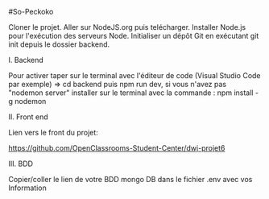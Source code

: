 #So-Peckoko

Cloner le projet. Aller sur NodeJS.org puis telécharger. Installer Node.js pour l'exécution des serveurs Node. Initialiser un dépôt Git en exécutant git init depuis le dossier backend.

I. Backend

Pour activer taper sur le terminal avec l'éditeur de code (Visual Studio Code par exemple) => cd backend puis npm run dev, si vous n'avez pas "nodemon server" installer sur le terminal avec la commande : npm install -g nodemon

II. Front end

Lien vers le front du projet:

https://github.com/OpenClassrooms-Student-Center/dwj-projet6

III. BDD

Copier/coller le lien de votre BDD mongo DB dans le fichier .env  avec vos Information 

